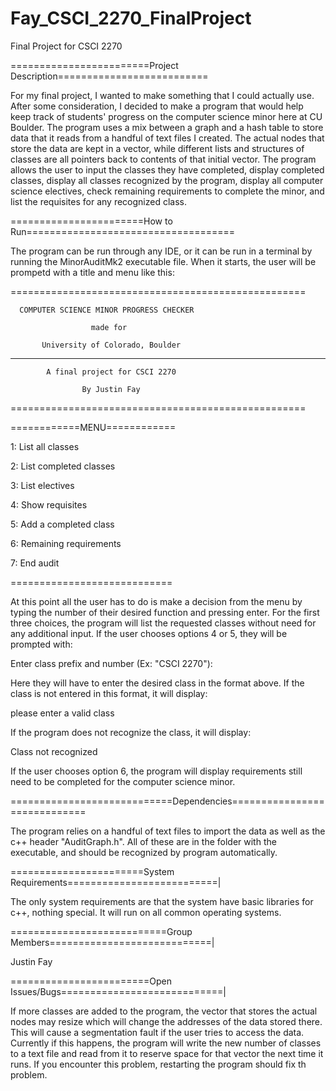 # Fay_CSCI_2270_FinalProject
Final Project for CSCI 2270

========================Project Description==========================

For my final project, I wanted to make something that I could actually use. After some consideration, I decided to make a program that would help keep track of students' progress on the computer science minor here at CU Boulder. The program uses a mix between a graph and a hash table to store data that it reads from a handful of text files I created. The actual nodes that store the data are kept in a vector, while different lists and structures of classes are all pointers back to contents of that initial vector. The program allows the user to input the classes they have completed, display completed classes, display all classes recognized by the program, display all computer science electives, check remaining requirements to complete the minor, and list the requisites for any recognized class.

=======================How to Run====================================

The program can be run through any IDE, or it can be run in a terminal by running the MinorAuditMk2 executable file. When it starts, the user will be prompetd with a title and menu like this:


===================================================

      COMPUTER SCIENCE MINOR PROGRESS CHECKER

                      made for

           University of Colorado, Boulder

___________________________________________________



            A final project for CSCI 2270

                    By Justin Fay

===================================================



============MENU============

1: List all classes

2: List completed classes

3: List electives

4: Show requisites

5: Add a completed class

6: Remaining requirements

7: End audit

============================

At this point all the user has to do is make a decision from the menu by typing the number of their desired function and pressing enter. For the first three choices, the program will list the requested classes without need for any additional input.
If the user chooses options 4 or 5, they will be prompted with:


Enter class prefix and number (Ex: "CSCI 2270"):

Here they will have to enter the desired class in the format above. If the class is not entered in this format, it will display:


please enter a valid class

If the program does not recognize the class, it will display:


Class not recognized

If the user chooses option 6, the program will display requirements still need to be completed for the computer science minor.

============================Dependencies=============================

The program relies on a handful of text files to import the data as well as the c++ header "AuditGraph.h". All of these are in the folder with the executable, and should be recognized by program automatically.

=======================System Requirements==========================|

The only system requirements are that the system have basic libraries for c++, nothing special. It will run on all common operating systems.

===========================Group Members============================|

Justin Fay

========================Open Issues/Bugs============================|

If more classes are added to the program, the vector that stores the actual nodes may resize which will change the addresses of the data stored there. This will cause a segmentation fault if the user tries to access the data. Currently if this happens, the program will write the new number of classes to a text file and read from it to reserve space for that vector the next time it runs. If you encounter this problem, restarting the program should fix th problem.